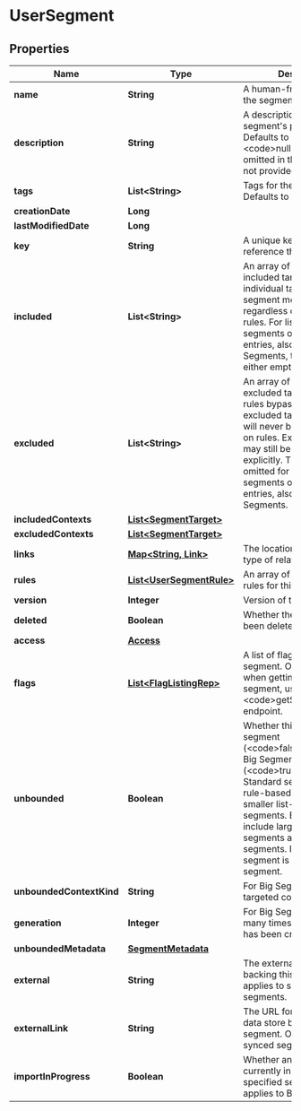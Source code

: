 

# UserSegment


## Properties

| Name | Type | Description | Notes |
|------------ | ------------- | ------------- | -------------|
|**name** | **String** | A human-friendly name for the segment. |  |
|**description** | **String** | A description of the segment&#39;s purpose. Defaults to &lt;code&gt;null&lt;/code&gt; and is omitted in the response if not provided. |  [optional] |
|**tags** | **List&lt;String&gt;** | Tags for the segment. Defaults to an empty array. |  |
|**creationDate** | **Long** |  |  |
|**lastModifiedDate** | **Long** |  |  |
|**key** | **String** | A unique key used to reference the segment |  |
|**included** | **List&lt;String&gt;** | An array of keys for included targets. Included individual targets are always segment members, regardless of segment rules. For list-based segments over 15,000 entries, also called Big Segments, this array is either empty or omitted. |  [optional] |
|**excluded** | **List&lt;String&gt;** | An array of keys for excluded targets. Segment rules bypass individual excluded targets, so they will never be included based on rules. Excluded targets may still be included explicitly. This value is omitted for list-based segments over 15,000 entries, also called Big Segments. |  [optional] |
|**includedContexts** | [**List&lt;SegmentTarget&gt;**](SegmentTarget.md) |  |  [optional] |
|**excludedContexts** | [**List&lt;SegmentTarget&gt;**](SegmentTarget.md) |  |  [optional] |
|**links** | [**Map&lt;String, Link&gt;**](Link.md) | The location and content type of related resources |  |
|**rules** | [**List&lt;UserSegmentRule&gt;**](UserSegmentRule.md) | An array of the targeting rules for this segment. |  |
|**version** | **Integer** | Version of the segment |  |
|**deleted** | **Boolean** | Whether the segment has been deleted |  |
|**access** | [**Access**](Access.md) |  |  [optional] |
|**flags** | [**List&lt;FlagListingRep&gt;**](FlagListingRep.md) | A list of flags targeting this segment. Only included when getting a single segment, using the &lt;code&gt;getSegment&lt;/code&gt; endpoint. |  [optional] |
|**unbounded** | **Boolean** | Whether this is a standard segment (&lt;code&gt;false&lt;/code&gt;) or a Big Segment (&lt;code&gt;true&lt;/code&gt;). Standard segments include rule-based segments and smaller list-based segments. Big Segments include larger list-based segments and synced segments. If omitted, the segment is a standard segment. |  [optional] |
|**unboundedContextKind** | **String** | For Big Segments, the targeted context kind. |  [optional] |
|**generation** | **Integer** | For Big Segments, how many times this segment has been created. |  |
|**unboundedMetadata** | [**SegmentMetadata**](SegmentMetadata.md) |  |  [optional] |
|**external** | **String** | The external data store backing this segment. Only applies to synced segments. |  [optional] |
|**externalLink** | **String** | The URL for the external data store backing this segment. Only applies to synced segments. |  [optional] |
|**importInProgress** | **Boolean** | Whether an import is currently in progress for the specified segment. Only applies to Big Segments. |  [optional] |



